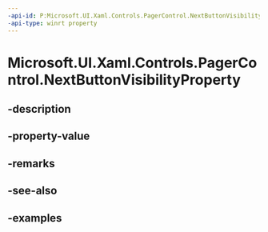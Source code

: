 ```yaml
---
-api-id: P:Microsoft.UI.Xaml.Controls.PagerControl.NextButtonVisibilityProperty
-api-type: winrt property
---
```


# Microsoft.UI.Xaml.Controls.PagerControl.NextButtonVisibilityProperty

<!--
public static Windows.UI.Xaml.DependencyProperty NextButtonVisibilityProperty { get; }
-->


## -description

## -property-value

## -remarks

## -see-also

## -examples


